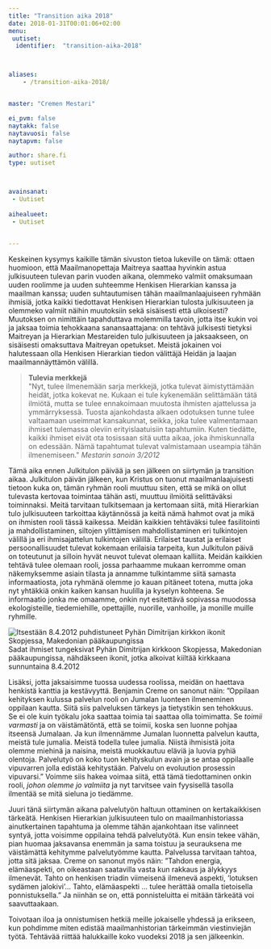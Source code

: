 ```yaml
---
title: "Transition aika 2018"
date: 2018-01-31T00:01:06+02:00
menu:
 uutiset:
  identifier:  "transition-aika-2018"



aliases:
    - /transition-aika-2018/


master: "Cremen Mestari"

ei_pvm: false
naytakk: false
naytavuosi: false
naytapvm: false

author: share.fi
type: uutiset



avainsanat:
 - Uutiset
 
aihealueet:
 - Uutiset
 

---
```

<p>Keskeinen kysymys kaikille tämän sivuston tietoa lukeville on tämä: ottaen huomioon, että Maailmanopettaja Maitreya saattaa hyvinkin astua julkisuuteen tulevan parin vuoden aikana, olemmeko valmiit omaksumaan uuden roolimme ja uuden suhteemme Henkisen Hierarkian kanssa ja maailman kanssa; uuden suhtautumisen tähän maailmanlaajuiseen ryhmään ihmisiä, jotka kaikki tiedottavat Henkisen Hierarkian tulosta julkisuuteen ja olemmeko valmiit näihin muutoksiin sekä sisäisesti että ulkoisesti? Muutoksen on nimittäin tapahduttava molemmilla tavoin, jotta itse kukin voi ja jaksaa toimia tehokkaana sanansaattajana: on tehtävä julkisesti tietyksi Maitreyan ja Hierarkian Mestareiden tulo julkisuuteen ja jaksaakseen, on sisäisesti omaksuttava Maitreyan opetukset. Meistä jokainen voi halutessaan olla Henkisen Hierarkian tiedon välittäjä Heidän ja laajan maailmannäyttämön välillä.</p>
<blockquote><p><strong>Tulevia merkkejä</strong><br>
"Nyt, tulee ilmenemään sarja merkkejä, jotka tulevat äimistyttämään heidät, jotka kokevat ne. Kukaan ei tule kykenemään selittämään tätä ilmiötä, mutta se tulee ennakoimaan muutosta ihmisten ajattelussa ja ymmärryksessä. Tuosta ajankohdasta alkaen odotuksen tunne tulee valtaamaan useimmat kansakunnat, seikka, joka tulee valmentamaan ihmiset tulemassa oleviin erityislaatuisiin tapahtumiin. Kuten tiedätte, kaikki ihmiset eivät ota tosissaan sitä uutta aikaa, joka ihmiskunnalla on edessään. Nämä tapahtumat tulevat valmistamaan useampia tähän ilmenemiseen." <em>Mestarin sanoin 3/2012</em></blockquote>
<p>Tämä aika ennen Julkitulon päivää ja sen jälkeen on siirtymän ja transition aikaa. Julkitulon päivän jälkeen, kun Kristus on tuonut maailmanlaajuisesti tietoon kuka on, tämän ryhmän rooli muuttuu siten, että se mikä on ollut tulevasta kertovaa toimintaa tähän asti, muuttuu ilmiöitä selittäväksi toiminnaksi. Meitä tarvitaan tulkitsemaan ja kertomaan siitä, mitä Hierarkian tulo julkisuuteen tarkoittaa käytännössä ja keitä nämä hahmot ovat ja mikä on ihmisten rooli tässä kaikessa. Meidän kaikkien tehtäväksi tulee fasilitointi ja mahdollistaminen, siltojen ylittämisen mahdollistaminen eri tulkintojen välillä ja eri ihmisajattelun tulkintojen välillä. Erilaiset taustat ja erilaiset persoonallisuudet tulevat kokemaan erilaisia tarpeita, kun Julkitulon päivä on toteutunut ja silloin hyvät neuvot tulevat olemaan kalliita. Meidän kaikkien tehtävä tulee olemaan rooli, jossa parhaamme mukaan kerromme oman näkemyksemme asiain tilasta ja annamme tulkintamme siitä samasta informaatiosta, jota ryhmänä olemme jo kauan pitäneet totena, mutta joka nyt yhtäkkiä onkin kaiken kansan huulilla ja kyselyn kohteena. Se informaatio jonka me omaamme, onkin nyt esitettävä sopivassa muodossa ekologisteille, tiedemiehille, opettajille, nuorille, vanhoille, ja monille muille ryhmille.</p>
<p class="nosto"><img src="https://sharefi-cdn.sirv.com/sharefi/makedonian-skopjen-ikoni_ihme-2012.jpg" alt="Itsestään 8.4.2012 puhdistuneet Pyhän Dimitrijan kirkkon ikonit Skopjessa, Makedonian pääkaupungissa" /><br>
Sadat ihmiset tungeksivat Pyhän Dimitrijan kirkkoon Skopjessa, Makedonian pääkaupungissa, nähdäkseen ikonit, jotka alkoivat kiiltää kirkkaana sunnuntaina 8.4.2012</p>
<p>Lisäksi, jotta jaksaisimme tuossa uudessa roolissa, meidän on haettava henkistä kanttia ja kestävyyttä. Benjamin Creme on sanonut näin: ”Oppilaan kehityksen kulussa palvelun rooli on Jumalan luonteen ilmeneminen oppilaan kautta. Siitä siis palveluksen tärkeys ja tietystikin sen tehokkuus. Se ei ole kuin työkalu joka saattaa toimia tai saattaa olla toimimatta. Se <em>toimii varmasti</em> ja on väistämätöntä, että se toimii, koska sen luonne pohjaa itseensä Jumalaan. Ja kun ilmennämme Jumalan luonnetta palvelun kautta, meistä tule jumalia. Meistä todella tulee jumalia. Niistä ihmisistä joita olemme miehinä ja naisina, meistä muokkautuu eläviä ja luovia pyhiä olentoja. Palvelutyö on koko tuon kehityskulun avain ja se antaa oppilaalle vipuvarren jolla edistää kehitystään. Palvelu on evoluution prosessin vipuvarsi.” Voimme siis hakea voimaa siitä, että tämä tiedottaminen onkin rooli, <em>johon olemme jo valmiita</em> ja nyt tarvitsee vain fyysisellä tasolla ilmentää se mitä sieluna jo tiedämme.</p>
<p>Juuri tänä siirtymän aikana palvelutyön haltuun ottaminen on kertakaikkisen tärkeätä. Henkisen Hierarkian julkisuuteen tulo on maailmanhistoriassa ainutkertainen tapahtuma ja olemme tähän ajankohtaan itse valinneet syntyä, jotta voisimme oppilaina tehdä palvelutyötä. Kun ensin tekee vähän, pian huomaa jaksavansa enemmän ja sama toistuu ja seurauksena me väistämättä kehitymme palvelutyömme kautta. Palvelussa tarvitaan tahtoa, jotta sitä jaksaa. Creme on sanonut myös näin: ”Tahdon energia, elämäaspekti, on oikeastaan saatavilla vasta kun rakkaus ja älykkyys ilmenevät. Tahto on henkisen triadin viimeisenä ilmenevä aspekti, ’lotuksen sydämen jalokivi’… Tahto, elämäaspekti … tulee herättää omalla tietoisella ponnistuksella.” Ja niinhän se on, että ponnisteluitta ei mitään tärkeätä voi saavuttaakaan.</p>
<p>Toivotaan iloa ja onnistumisen hetkiä meille jokaiselle yhdessä ja erikseen, kun pohdimme miten edistää maailmanhistorian tärkeimmän viestinviejän työtä. Tehtävää riittää halukkaille koko vuodeksi 2018 ja sen jälkeenkin.</p>